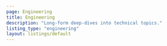 ```yaml
---
page: Engineering
title: Engineering
description: "Long-form deep-dives into technical topics."
listing_type: "engineering"
layout: listings/default
---
```

